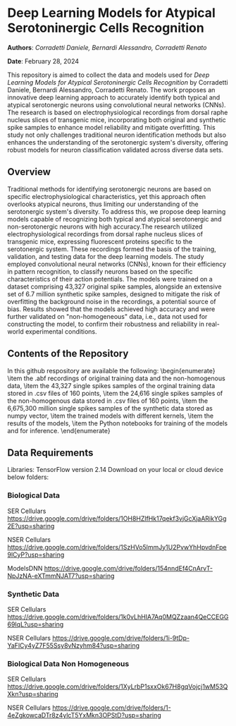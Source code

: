 # Deep Learning Models for Atypical Serotoninergic Cells Recognition
**Authors**: *Corradetti Daniele, Bernardi Alessandro, Corradetti Renato*

**Date**: February 28, 2024

This repository is aimed to collect the data and models used for *Deep Learning Models for Atypical Serotoninergic Cells Recognition* by Corradetti Daniele, Bernardi Alessandro, Corradetti Renato. The work proposes an innovative deep learning approach to accurately identify both typical and atypical serotonergic neurons using convolutional neural networks (CNNs). The research is based on electrophysiological recordings from dorsal raphe nucleus slices of transgenic mice, incorporating both original and synthetic spike samples to enhance model reliability and mitigate overfitting. This study not only challenges traditional neuron identification methods but also enhances the understanding of the serotonergic system's diversity, offering robust models for neuron classification validated across diverse data sets.

## Overview
Traditional methods for identifying serotonergic neurons are based on specific electrophysiological characteristics, yet this approach often overlooks atypical neurons, thus limiting our understanding of the serotonergic system's diversity. To address this, we propose deep learning models capable of recognizing both typical and atypical serotonergic and non-serotonergic neurons with high accuracy.The research utilized electrophysiological recordings from dorsal raphe nucleus slices of transgenic mice, expressing fluorescent proteins specific to the serotonergic system. These recordings formed the basis of the training, validation, and testing data for the deep learning models. The study employed convolutional neural networks (CNNs), known for their efficiency in pattern recognition, to classify neurons based on the specific characteristics of their action potentials. The models were trained on a dataset comprising 43,327 original spike samples, alongside an extensive set of 6.7 million synthetic spike samples, designed to mitigate the risk of overfitting the background noise in the recordings, a potential source of bias. Results showed that the models achieved high accuracy and were further validated on "non-homogeneous" data, i.e., data not used for constructing the model, to confirm their robustness and reliability in real-world experimental conditions.

## Contents of the Repository
In this github respository are available the following: 
\begin{enumerate}
\item the .abf recordings of original training data and the non-homogenous
data,
\item the 43,327 single spikes samples of the orginal training data stored
in .csv files of 160 points,
\item the 24,616 single spikes samples of the non-homogenous data stored
in .csv files of 160 points,
\item the 6,675,300 million single spikes samples of the synthetic data
stored as numpy vector,
\item the trained models with different kernels,
\item the results of the models,
\item the Python notebooks for training of the models and for inference.
\end{enumerate}

## Data Requirements
Libraries: TensorFlow version 2.14
Download on your local or cloud device below folders:

### Biological Data 

SER Cellulars  https://drive.google.com/drive/folders/1OH8HZlfHk17qekf3vjGcXjaARikYGg2E?usp=sharing

NSER Cellulars https://drive.google.com/drive/folders/1SzHVo5lmmJy1U2PvwYhHpvdnFpe9lCyP?usp=sharing

ModelsDNN https://drive.google.com/drive/folders/154nndEf4CnArvT-NpJzNA-eXTmmNJAT7?usp=sharing

### Synthetic Data

SER Cellulars https://drive.google.com/drive/folders/1k0vLhHIA7Aq0MQZzaan4QeCCEGG69IqL?usp=sharing

NSER Cellulars https://drive.google.com/drive/folders/1i-9tDp-YaFlCy4yZ7F55Ssy8vNzyhm84?usp=sharing

### Biological Data Non Homogeneous 

SER Cellulars https://drive.google.com/drive/folders/1XyLrbP1sxxOk67H8gqVojcj1wM53QXkn?usp=sharing

NSER Cellulars https://drive.google.com/drive/folders/1-4eZgkowcaDTr8z4ylcT5YxMkn3OPStD?usp=sharing

